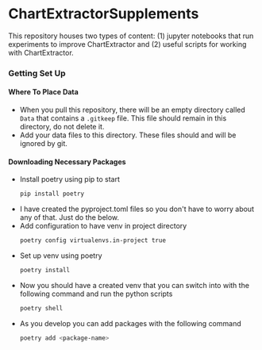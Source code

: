 # ChartExtractorSupplements

This repository houses two types of content: (1) jupyter notebooks that run experiments to improve ChartExtractor and (2) useful scripts for working with ChartExtractor.

### Getting Set Up

#### Where To Place Data

- When you pull this repository, there will be an empty directory called `Data` that contains a `.gitkeep` file. This file should remain in this directory, do not delete it.
- Add your data files to this directory. These files should and will be ignored by git.

#### Downloading Necessary Packages

- Install poetry using pip to start
  ```bash
  pip install poetry
  ```
- I have created the pyproject.toml files so you don't have to worry about any of that. Just do the below.
- Add configuration to have venv in project directory
  ```bash
  poetry config virtualenvs.in-project true
  ```
- Set up venv using poetry
  ```bash
  poetry install
  ```
- Now you should have a created venv that you can switch into with the following command and run the python scripts
  ```bash
  poetry shell
  ```
- As you develop you can add packages with the following command
  ```bash
  poetry add <package-name>
  ```
